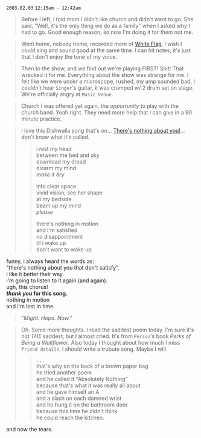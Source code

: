 `2003.02.03` `12:15am - 12:42am`

> Before I left, I told mom I didn't like church and didn't want to go. She said, "Well, it's the only thing we do as a family" when I asked why I had to go. Good enough reason, so now I'm doing it for _them_ not me.

> Went home, nobody home, recorded more of [White Flag](../poetry/medicine-wrappers/08.emergence.md), I wish I could sing and sound good at the same time. I can hit notes, it's just that I don't enjoy the tone of my voice.

> Then to the show, and we find out we're playing FIRST! Shit! That wrecked it for me. Everything about the show was strange for me. I felt like we were under a microscope, rushed, my amp sounded bad, I couldn't hear `Singer`'s guitar, it was cramped w/ 2 drum set on stage. We're officially angry at `Music Venue`.

> Church I was offered yet again, the _opportunity_ to play with the church band. Yeah right. They need more help that I can give in a 90 minute practice.

> I love this Dishwalla song that's on... [There's nothing about you!](https://www.youtube.com/watch?v=PqDHYvUoYM4)... don't know what it's called.
>> i rest my head \
>> between the bed and sky \
>> download my dread \
>> disarm my mind \
>> _make it dry_
>> 
>> into clear space \
>> vivid vision, see her shape \
>> at my bedside \
>> beam up my mind \
>> _please_
>>
>> there's nothing in motion \
>> and I'm satisfied \
>> no disappointment \
>> til i wake up \
>> don't want to wake up

funny, i always heard the words as: \
"there's nothing about you that don't satisfy". \
i like it better their way. \
i'm going to listen to it again (and again). \
ugh, this chorus! \
**_thank you_ for this song.** \
nothing in motion \
and i'm lost in time.

> "_Might._ _Hope._ _Now._"

> Oh. Some more thoughts. I read the saddest poem today. I'm sure it's not _THE_ saddest, but I almost cried. It's from `Person`'s book _Perks of Being a Wallflower_. Also today I thought about how much I miss `friend details`. I should write a trubute song. Maybe I will.
>> `...` \
>> that's why on the back of a brown paper bag \
>> he tried another poem \
>> and he called it "Absolutely Nothing" \
>> because that's what it was really all about \
>> and he gave himself an A \
>> and a slash on each damned wrist \
>> and he hung it on the bathroom door \
>> because this time he didn't think \
>> he could reach the kitchen.

and now the tears.
